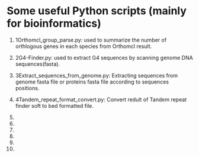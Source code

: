 # Some useful Python scripts (mainly for bioinformatics)

1. 1Orthomcl_group_parse.py: used to summarize the number of orthlogous genes in each species from Orthomcl result.

2. 2G4-Finder.py: used to extract G4 sequences by scanning genome DNA sequences(fasta).

3. 3Extract_sequences_from_genome.py: Extracting sequences from genome fasta file or proteins fasta file according to sequences positions.

4. 4Tandem_repeat_format_convert.py: Convert redult of Tandem repeat finder soft to bed formatted file.  

5.

6.

7.

8.

9.

10.
